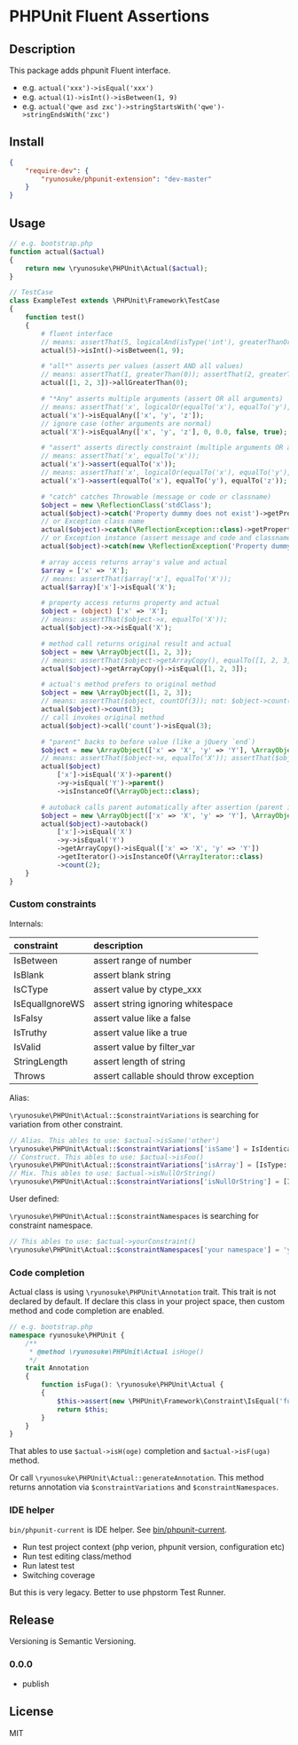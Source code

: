 # PHPUnit Fluent Assertions

## Description

This package adds phpunit Fluent interface. 

- e.g. `actual('xxx')->isEqual('xxx')`
- e.g. `actual(1)->isInt()->isBetween(1, 9)`
- e.g. `actual('qwe asd zxc')->stringStartsWith('qwe')->stringEndsWith('zxc')`

## Install

```json
{
    "require-dev": {
        "ryunosuke/phpunit-extension": "dev-master"
    }
}
```

## Usage

```php
// e.g. bootstrap.php
function actual($actual)
{
    return new \ryunosuke\PHPUnit\Actual($actual);
}

// TestCase
class ExampleTest extends \PHPUnit\Framework\TestCase
{
    function test()
    {
        # fluent interface
        // means: assertThat(5, logicalAnd(isType('int'), greaterThanOrEqual(1), lessThanOrEqual(9)));
        actual(5)->isInt()->isBetween(1, 9);

        # "all*" asserts per values (assert AND all values)
        // means: assertThat(1, greaterThan(0)); assertThat(2, greaterThan(0)); assertThat(3, greaterThan(0));
        actual([1, 2, 3])->allGreaterThan(0);

        # "*Any" asserts multiple arguments (assert OR all arguments)
        // means: assertThat('x', logicalOr(equalTo('x'), equalTo('y'), equalTo('z')));
        actual('x')->isEqualAny(['x', 'y', 'z']);
        // ignore case (other arguments are normal)
        actual('X')->isEqualAny(['x', 'y', 'z'], 0, 0.0, false, true);

        # "assert" asserts directly constraint (multiple arguments OR all arguments)
        // means: assertThat('x', equalTo('x'));
        actual('x')->assert(equalTo('x'));
        // means: assertThat('x', logicalOr(equalTo('x'), equalTo('y'), equalTo('z')));
        actual('x')->assert(equalTo('x'), equalTo('y'), equalTo('z'));

        # "catch" catches Throwable (message or code or classname)
        $object = new \ReflectionClass('stdClass');
        actual($object)->catch('Property dummy does not exist')->getProperty('dummy');
        // or Exception class name
        actual($object)->catch(\ReflectionException::class)->getProperty('dummy');
        // or Exception instance (assert message and code and classname)
        actual($object)->catch(new \ReflectionException('Property dummy does not exist', 0))->getProperty('dummy');

        # array access returns array's value and actual
        $array = ['x' => 'X'];
        // means: assertThat($array['x'], equalTo('X'));
        actual($array)['x']->isEqual('X');

        # property access returns property and actual
        $object = (object) ['x' => 'X'];
        // means: assertThat($object->x, equalTo('X'));
        actual($object)->x->isEqual('X');

        # method call returns original result and actual
        $object = new \ArrayObject([1, 2, 3]);
        // means: assertThat($object->getArrayCopy(), equalTo([1, 2, 3]));
        actual($object)->getArrayCopy()->isEqual([1, 2, 3]);

        # actual's method prefers to original method
        $object = new \ArrayObject([1, 2, 3]);
        // means: assertThat($object, countOf(3)); not: $object->count();
        actual($object)->count(3);
        // call invokes original method
        actual($object)->call('count')->isEqual(3);

        # "parent" backs to before value (like a jQuery `end`)
        $object = new \ArrayObject(['x' => 'X', 'y' => 'Y'], \ArrayObject::ARRAY_AS_PROPS);
        // means: assertThat($object->x, equalTo('X')); assertThat($object->y, equalTo('Y')); assertThat($object, isInstanceOf(\ArrayObject::class));
        actual($object)
            ['x']->isEqual('X')->parent()
            ->y->isEqual('Y')->parent()
            ->isInstanceOf(\ArrayObject::class);

        # autoback calls parent automatically after assertion (parent is needless)
        $object = new \ArrayObject(['x' => 'X', 'y' => 'Y'], \ArrayObject::ARRAY_AS_PROPS);
        actual($object)->autoback()
            ['x']->isEqual('X')
            ->y->isEqual('Y')
            ->getArrayCopy()->isEqual(['x' => 'X', 'y' => 'Y'])
            ->getIterator()->isInstanceOf(\ArrayIterator::class)
            ->count(2);
    }
}
```

### Custom constraints

Internals:

| constraint         | description
| :---               | :---
| IsBetween          | assert range of number
| IsBlank            | assert blank string
| IsCType            | assert value by ctype_xxx
| IsEqualIgnoreWS    | assert string ignoring whitespace
| IsFalsy            | assert value like a false
| IsTruthy           | assert value like a true
| IsValid            | assert value by filter_var
| StringLength       | assert length of string
| Throws             | assert callable should throw exception

Alias:

`\ryunosuke\PHPUnit\Actual::$constraintVariations` is searching for variation from other constraint.

```php
// Alias. This ables to use: $actual->isSame('other')
\ryunosuke\PHPUnit\Actual::$constraintVariations['isSame'] = IsIdentical::class;
// Construct. This ables to use: $actual->isFoo()
\ryunosuke\PHPUnit\Actual::$constraintVariations['isArray'] = [IsType::class => [IsType::TYPE_ARRAY]];
// Mix. This ables to use: $actual->isNullOrString()
\ryunosuke\PHPUnit\Actual::$constraintVariations['isNullOrString'] = [IsNull::class, IsType::class => [IsType::TYPE_STRING]];
```

User defined:

`\ryunosuke\PHPUnit\Actual::$constraintNamespaces` is searching for constraint namespace.

```php
// This ables to use: $actual->yourConstraint()
\ryunosuke\PHPUnit\Actual::$constraintNamespaces['your namespace'] = 'your constraint directory';
```

### Code completion

Actual class is using `\ryunosuke\PHPUnit\Annotation` trait.
This trait is not declared by default. If declare this class in your project space, then custom method and code completion are enabled.

```php
// e.g. bootstrap.php
namespace ryunosuke\PHPUnit {
    /**
     * @method \ryunosuke\PHPUnit\Actual isHoge()
     */
    trait Annotation
    {
        function isFuga(): \ryunosuke\PHPUnit\Actual {
        {
            $this->assert(new \PHPUnit\Framework\Constraint\IsEqual('fuga'));
            return $this;
        }
    }
}
```

That ables to use `$actual->isH(oge)` completion and `$actual->isF(uga)` method.

Or call `\ryunosuke\PHPUnit\Actual::generateAnnotation`.
This method returns annotation via `$constraintVariations` and `$constraintNamespaces`.

### IDE helper

`bin/phpunit-current` is IDE helper. See [bin/phpunit-current](bin/phpunit-current).

- Run test project context (php verion, phpunit version, configuration etc)
- Run test editing class/method
- Run latest test
- Switching coverage

But this is very legacy. Better to use phpstorm Test Runner.

## Release

Versioning is Semantic Versioning.

### 0.0.0

- publish

## License

MIT
